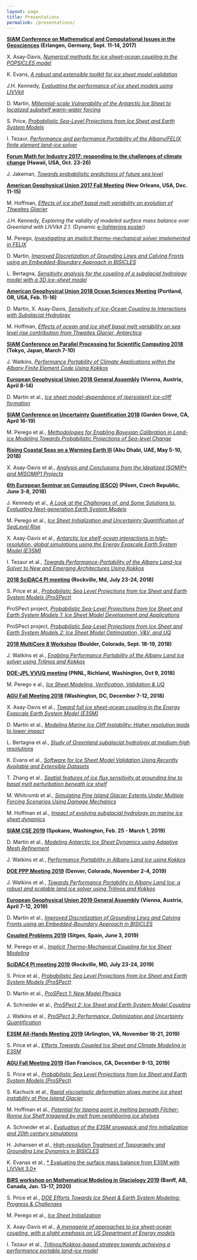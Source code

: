 ```yaml
---
layout: page
title: Presentations
permalink: /presentations/
---
```


**[SIAM Conference on Mathematical and Computational Issues in the Geosciences](http://www.siam-gs17.de/) (Erlangen, Germany, Sept. 11-14, 2017)**

X. Asay-Davis, [*Numerical methods for ice sheet–ocean coupling in the POPSICLES model*](https://drive.google.com/open?id=0B6Ue2j2To9fQUEF1TFhkaGlHOEE)

K. Evans, [*A robust and extensible toolkit for ice sheet model validation*](https://drive.google.com/open?id=0B6Ue2j2To9fQdXpKbHdIeTZjQ2M)

J.H. Kennedy, [*Evaluating the performance of ice sheet models using LIVVkit*](https://drive.google.com/open?id=0B6Ue2j2To9fQMEFBeXpFRlZ2Vlk)

D. Martin, [*Millennial-scale Vulnerability of the Antarctic Ice Sheet to localized subshelf warm-water forcing*](https://drive.google.com/open?id=0B6Ue2j2To9fQcFpPeEhtRlIxZVk)

S. Price, [*Probabilistic Sea-Level Projections from Ice Sheet and Earth System Models*](https://drive.google.com/open?id=0B6Ue2j2To9fQcFFxQTVEUU1penc)

I. Tezaur, [*Performance and performance Portability of the Albany/FELIX finite element land-ice solver*](https://drive.google.com/open?id=0B6Ue2j2To9fQV3p0aFpaX2I2ajQ)

**[Forum Math for Industry 2017: responding to the challenges of climate change](http://apcmfi.org/fmfi2017/) (Hawaii, USA, Oct. 23-26)**

J. Jakeman, [*Towards probabilistic predictions of future sea level*](https://drive.google.com/open?id=0B6Ue2j2To9fQMXNmSG8zd0p0eEk)

**[American Geophysical Union 2017 Fall Meeting](https://fallmeeting.agu.org/2017/) (New Orleans, USA, Dec. 11-15)**

M. Hoffman, [*Effects of ice shelf basal melt variability on evolution of Thwaites Glacier*](https://drive.google.com/open?id=1Ttw1S4LPc6toD07kLCuWY3-My8scVdTe)

J.H. Kennedy, *Exploring the validity of modeled surface mass balance over Greenland with LIVVkit 2.1*. (Dynamic [e-lightening poster](https://agu2017fallmeeting-agu.ipostersessions.com/default.aspx?s=9B-7F-9A-E4-22-EF-D8-0E-04-4E-FE-41-9B-37-3C-A2&guestview=true))

M. Perego, [*Investigating an implicit thermo-mechanical solver implemented in FELIX*](https://drive.google.com/open?id=1TQoUqgPu_WBeBDtsbfwEjX312APlQ0GT)

D. Martin, [*Improved Discretization of Grounding Lines and Calving Fronts using an Embedded-Boundary Approach in BISICLES*](https://drive.google.com/open?id=1-QhOZNQIxDGr5v5S0HJsHNKqIOw_nTCS)

L. Bertagna, [*Sensitivity analysis for the coupling of a subglacial hydrology model with a 3D ice-sheet model*](https://drive.google.com/open?id=18N6y8ylGDhYMpxMRKeOwmcrZ3062HNvN)

**[American Geophysical Union 2018 Ocean Sciences Meeting](https://osm.agu.org/2018/ ) (Portland, OR, USA, Feb. 11-16)**

D. Martin, X. Asay-Davis, [*Sensitivity of Ice-Ocean Coupling to Interactions with Subglacial Hydrology*](https://drive.google.com/open?id=1AgFI3nkEokJXLerWeiIMsMDNxH0j7Ms9)

M. Hoffman, [*Effects of ocean and ice shelf basal melt variability on sea level rise contribution from Thwaites Glacier, Antarctica*](https://drive.google.com/open?id=1Ttw1S4LPc6toD07kLCuWY3-My8scVdTe)

**[SIAM Conference on Parallel Processing for Scientific Computing 2018](https://www.siam.org/meetings/pp18/) (Tokyo, Japan, March 7-10)**

J. Watkins, [*Performance Portability of Climate Applications within the Albany Finite Element Code Using Kokkos*](https://drive.google.com/open?id=1qq6eCq1jWE4Jf0XTtChoobako8zCRdK7)

**[European Geophysical Union 2018 General Assembly](https://www.egu2018.eu/) (Vienna, Austria, April 8-14)**

D. Martin et al., [*Ice sheet model-dependence of (persistent) ice-cliff formation*](https://drive.google.com/open?id=1y0kjVRbTwA3IYaJE0UwYUQ-l3-WOy7Qv)

**[SIAM Conference on Uncertainty Quantification 2018](https://archive.siam.org/meetings/uq18/) (Garden Grove, CA, April 16-19)**

M. Perego et al., [*Methodologies for Enabling Bayesian Calibration in Land-ice Modeling 
Towards Probabilistic Projections of Sea-level Change*](https://drive.google.com/open?id=1VOC9nbOagcOVoQzNuUwl3XY2Mjm2d0oS)

**[Rising Coastal Seas on a Warming Earth III](https://nyuad.nyu.edu/en/events/2018/may/rising-coastal-seas-on-a-warming-earth-iii.html) (Abu Dhabi, UAE, May 5-10, 2018)**

X. Asay-Davis et al., [*Analysis and Conclusions from the Idealized ISOMIP+ and MISOMIP1 Projects*](https://drive.google.com/open?id=12qwC61iLwESBz31Tyq7at0XVMYPW8zpy)

**[6th European Seminar on Computing (ESCO)](http://www.esco2018.femhub.com/) (Pilsen, Czech Republic, June 3-8, 2018)**

J. Kennedy et al., [*A Look at the Challenges of, and Some Solutions to, Evaluating Next-generation Earth System Models*](https://drive.google.com/open?id=1D9bYHqKBmrh8RbonLcNr1DmFcQ3a0KdI)

M. Perego et al., [*Ice Sheet Initialization and Uncertainty Quantification of Sea­Level Rise*](https://drive.google.com/open?id=1W9EY9Zwr2QafowtgL2UWrVsWEPBQdCD9)

X. Asay-Davis et al., [*Antarctic Ice shelf-ocean interactions in high-resolution, global simulations using the Energy Exascale Earth System Model (E3SM)*](https://drive.google.com/open?id=133L94q674xrD0A5hzNshpluczTvIWBjH)

I. Tezaur et al., [*Towards Performance-Portability of the Albany Land-Ice Solver to New and Emerging Architectures Using Kokkos*](https://drive.google.com/open?id=1UjBd6Z2ukMV11279H-a6spQF0OxDxwEi)

**[2018 SciDAC4 PI meeting](https://www.orau.gov/scidac4pi2018/default.htm) (Rockville, Md, July 23-24, 2018)**

S. Price et al., [*Probabilistic Sea Level Projections from Ice Sheet and Earth System Models (ProSPect)*](https://www.orau.gov/scidac4pi2018/presentations/9-BER/01PriceS_BER_ProSPect.pdf)

ProSPect project, [*Probabilistic Sea-Level Projections from Ice Sheet and Earth System Models 1: Ice Sheet Model Development and Applications*](https://drive.google.com/open?id=1KBGuig6Ej4fA01pd9-lXq8VI-RxzY8mF)

ProSPect project, [*Probabilistic Sea-Level Projections from Ice Sheet and Earth System Models 2: Ice Sheet Model Optimization, V&V, and UQ*](https://drive.google.com/open?id=1Maxnhj1Eoaa9mmWLbB4oYN5N-pOfjD6r)

**[2018 MultiCore 8 Workshop](https://www2.cisl.ucar.edu/events/workshops/multicore-workshop/2018/2018-multicore-8-workshop) (Boulder, Colorado, Sept. 18-19, 2018)**

J. Watkins et al., [*Enabling Performance Portability of the Albany Land Ice solver using Trilinos and Kokkos*](https://drive.google.com/open?id=1X8qzfUu_1D7G7gB5qGi7nKAf1-Lu3BNi)

**[DOE-JPL VVUQ meeting](https://www2.cisl.ucar.edu/events/workshops/multicore-workshop/2018/2018-multicore-8-workshop) (PNNL, Richland, Washington, Oct 9, 2018)**

M. Perego e al., [*Ice Sheet Modeling, Verification, Validation & UQ*](https://drive.google.com/open?id=1piklPN6260bQb4UZ31x0Th6hKorVrpJA)

**[AGU Fall Meeting 2018](https://fallmeeting.agu.org/2018/) (Washington, DC, December 7-12, 2018)**

X. Asay-Davis et al., [*Toward full ice sheet-ocean coupling in the Energy Exascale Earth System Model (E3SM)*](https://drive.google.com/open?id=1Rhlyx1U4wxmgrEW0-Cby6Teveq-hB0xU)

D. Martin et al., [*Modeling Marine Ice Cliff Instability: Higher resolution leads to lower impact*](https://drive.google.com/open?id=1u_L3iMcyGMcFo1tk71f9PKef3dD4Vygz)

L. Bertagna et al., [*Study of Greenland subglacial hydrology at medium-high resolutions*](https://drive.google.com/open?id=16p2W-DZnfVJxHo5xf-IHhsBvKPtQ7FUt)

K. Evans et al., [*Software for Ice Sheet Model Validation Using Recently Available and Extensible Datasets*](https://drive.google.com/open?id=1Mk3x8ppCAysxYmZ837s021S3DPK5KALf)

T. Zhang et al., [*Spatial features of ice flux sensitivity at grounding line to basal melt perturbation beneath ice shelf*](https://drive.google.com/open?id=1tVeL1Hm5gJH7E5u5nUqRxSyDGb19ibCJ)

M. Whitcomb et al., [*Simulating Pine Island Glacier Extents Under Multiple Forcing Scenarios Using Damage Mechanics*](https://drive.google.com/open?id=1trS2vx_BdI79pb8iS-XU7NYx_ifAX5Ju)

M. Hoffman et al., [*Impact of evolving subglacial hydrology on marine ice sheet dynamics*](https://drive.google.com/open?id=1skdeZcq0BgduOTNL2gmO34F8YpjjsNAf)

**[SIAM CSE 2019](https://www.siam.org/Conferences/CM/Main/cse19) (Spokane, Washington, Feb. 25 - March 1, 2019)**

D. Martin et al., [*Modeling Antarctic Ice Sheet Dynamics using Adaptive Mesh Refinement*](https://drive.google.com/open?id=1XCEQlV8Xn4uF0P596E2E3gxpG4znKtbK)

J. Watkins et al., [*Performance Portability in Albany Land Ice using Kokkos*](https://drive.google.com/open?id=1zskvtG2-3X0VeGxH3RVUErM_X5OZP1EZ)

**[DOE PPP Meeting 2019](https://doep3meeting2019.lbl.gov/) (Denver, Colorado, November 2-4, 2019)**

J. Watkins et al., [*Towards Performance Portability in Albany Land Ice: a robust and scalable land ice solver using Trilinos and Kokkos*](https://drive.google.com/open?id=1yG3gSjTJpDrFhn2a-X_OSXOf_2yBQmmq)

**[European Geophysical Union 2019 General Assembly](https://www.egu2019.eu/) (Vienna, Austria, April 7-12, 2019)**

D. Martin et al., [*Improved Discretization of Grounding Lines and Calving Fronts using an Embedded-Boundary Approach in BISICLES*](https://drive.google.com/open?id=1MK4MueZfx266PMvS-_q2xZ6AkJmTIN0d)

**[Coupled Problems 2019](https://congress.cimne.com/coupled2019/frontal/Series.asp) (Sitges, Spain, June 3, 2019)**

M. Perego et al., [*Implicit Thermo-Mechanical Coupling for Ice Sheet Modeling*](https://drive.google.com/open?id=1dTglKltE3ZY1yT2DLT2jV9hgj0BXFt11)

**[SciDAC4 PI meeting 2019](https://www.orau.gov/scidac4pi2019/) (Rockville, MD, July 23-24, 2019)**

S. Price et al., [*Probabilistic Sea Level Projections from Ice Sheet and Earth System Models (ProSPect)*](https://www.orau.gov/scidac4pi2019/presentations/Wednesday/Price_ProSPect.pdf)

D. Martin et al., [*ProSPect 1: New Model Physics*](https://www.orau.gov/scidac4pi2019/posters/Martin_Probabilistic_Sea-Level_Projections_from_Ice_Sheet_and_Earth_System_Models_1-New_Model_Physics.pdf)

A. Schneider et al., [*ProSPect 2: Ice Sheet and Earth System Model Coupling*](https://www.orau.gov/scidac4pi2019/posters/Schneider_Probabilistic_Sea-Level_Projections_from_Ice_Sheet_and_Earth_System_Models_2-Ice_Sheet_and_Earth_System_Model_Coupling.pdf)

J. Watkins et al., [*ProSPect 3: Performance, Optimization and Uncertainty Quantification*](https://www.orau.gov/scidac4pi2019/posters/Watkins_Probablistic_Sea-Level_Projections_from_Ice_Sheet_and_Earth_System_Models_3-Performance_Optimization_and_Uncertainty_Quantification.pdf)

**[E3SM All-Hands Meeting 2019](https://e3sm.org/about/events/e3sm-conferences/2019-e3sm-fall-meeting/) (Arlington, VA, November 18-21, 2019)**

S. Price et al., [*Efforts Towards Coupled Ice Sheet and Climate Modeling in E3SM*](https://aims.llnl.gov/e3sm-media/2019_Fall_E3SM_All-Hands_Meeting_Talks/SPrice-IceSheetsInE3SM-Nov2019.pptx)

**[AGU Fall Meeting 2019](https://fallmeeting.agu.org/2019/) (San Francisco, CA, December 9-13, 2019)**

S. Price et al., [*Probabilistic Sea Level Projections from Ice Sheet and Earth System Models (ProSPect)*](https://drive.google.com/open?id=1YpJWBDkxVFQCScdhTD9S9_hqhVFBmvEp)

S. Kachuck et al., [*Rapid viscoelastic deformation slows marine ice sheet instability at Pine Island Glacier*](https://drive.google.com/open?id=11J7i3tF1REI7SDbxRMUzqO4lWjmbrVwm)

M. Hoffman et al., [*Potential for tipping point in melting beneath Filcher-Ronne Ice Shelf triggered by melt from neighboring ice shelves*](https://drive.google.com/open?id=1B3arj6_P_1x92Pxss7pErfANwmimJrNP)

A. Schneider et al., [*Evaluation of the E3SM snowpack and firn initialization and 20th century simulations*]()

H. Johansen et al., [*High-resolution Treatment of Topography and Grounding Line Dynamics in BISICLES*](https://drive.google.com/open?id=1FgU1lMuaSD__64ANuN-khaHdujzPSeUy)

K. Evanas et al., [* Evaluating the surface mass balance from E3SM with LIVVkit 3.0*](https://drive.google.com/open?id=1mj29KUJLL4XY5nCHgSKLgd1UB_mFfiN6)

**[BiRS workshop on Mathematical Modeling in Glaciology 2019](https://www.birs.ca/events/2020/5-day-workshops/20w5198) (Banff, AB, Canada, Jan. 13-17, 2020)**

S. Price et al., [*DOE Efforts Towards Ice Sheet & Earth System Modeling: Progress & Challenges*](https://drive.google.com/open?id=1ipOdySFpiVep7JZYPFy1Bs4X3-c3bany)

M. Perego et al., [*Ice Sheet Initialization*](https://drive.google.com/open?id=1FnY3qem4rphkSG19qnO1E0kClfCmFoRO)

X. Asay-Davis et al., [*A menagerie of approaches to ice sheet-ocean coupling, with a slight emphasis on US Department of Energy models*](https://drive.google.com/open?id=1XUGAVobgdyMgrWtQdk0Xy6N-eI1-uzIp)

I. Tezaur et al., [*Trilinos/Kokkos-based strategy towards achieving a performance portable land-ice model*](https://drive.google.com/open?id=1Tx3tPknWpKB00tA3ZjzHehLHxbDG16M8)




